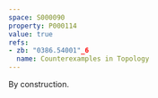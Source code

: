 ```yaml
---
space: S000090
property: P000114
value: true
refs:
- zb: "0386.54001"_6
  name: Counterexamples in Topology
---
```


By construction.
